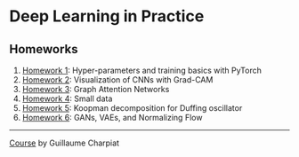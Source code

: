# Deep Learning in Practice

## Homeworks 

1. [Homework 1](homework-1): Hyper-parameters and training basics with PyTorch
2. [Homework 2](homework-2): Visualization of CNNs with Grad-CAM
3. [Homework 3](homework-3): Graph Attention Networks
4. [Homework 4](homework-4): Small data
5. [Homework 5](homework-5): Koopman decomposition for Duffing oscillator
6. [Homework 6](homework-6): GANs, VAEs, and Normalizing Flow

---
[Course](https://www.lri.fr/~gcharpia/deeppractice/) by Guillaume Charpiat